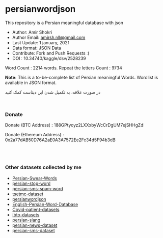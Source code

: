 # persianwordjson
This repository is a Persian meaningful database with json


* Author: Amir Shokri
* Author Email: amirsh.nll@gmail.com
* Last Update: 1 january, 2021
* Data format: JSON Data
* Contribute: Fork and Push Requests :)
* DOI : 10.34740/kaggle/dsv/2528239

Word Count : 2214 words.
Repeat the letters Count : 9734

**Note:** This is a to-be-complete list of Persian meaningful Words.
Wordlist is available in JSON format.

در صورت علاقه، به تکمیل شدن این دیتاست کمک کنید

<br />

### Donate 
Donate (BTC Address) : 188GPtyoyz2LXXxbyWcCrDgUM7ejSHHgZd

Donate (Ethereum Address) : 0x2a77dAB50D76A2aE0A3A7572Ee2Fc34d5F94b3dB

<br />
<br />

### Other datasets collected by me
* [Persian-Swear-Words](https://github.com/amirshnll/Persian-Swear-Words/)
* [persian-stop-word](https://github.com/amirshnll/persian-stop-word/)
* [persian-sms-spam-word](https://github.com/amirshnll/persian-sms-spam-word/)
* [tsetmc-dataset](https://github.com/amirshnll/tsetmc-dataset/)
* [persianwordjson](https://github.com/amirshnll/persianwordjson/)
* [English-Persian-Word-Database](https://github.com/amirshnll/English-Persian-Word-Database/)
* [Covid-patient-datasets](https://github.com/amirshnll/Covid-patient-datasets/)
* [ibto-datasets](https://github.com/amirshnll/ibto-datasets)
* [persian-slang](https://github.com/amirshnll/persian-slang)
* [persian-news-dataset](https://github.com/amirshnll/persian-news-dataset)
* [persian-sms-dataset](https://github.com/amirshnll/persian-sms-dataset)
